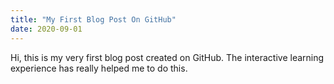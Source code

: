 ```yaml
---
title: "My First Blog Post On GitHub"
date: 2020-09-01
---
```

Hi, this is my very first blog post created on GitHub. The interactive learning experience has really helped me to do this.
